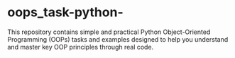 # oops_task-python-
This repository contains simple and practical Python Object-Oriented Programming (OOPs) tasks and examples designed to help you understand and master key OOP principles through real code.
